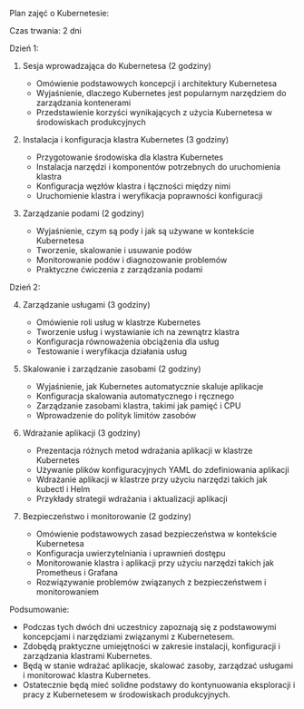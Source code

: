 Plan zajęć o Kubernetesie:

Czas trwania: 2 dni

Dzień 1:

1. Sesja wprowadzająca do Kubernetesa (2 godziny)
   - Omówienie podstawowych koncepcji i architektury Kubernetesa
   - Wyjaśnienie, dlaczego Kubernetes jest popularnym narzędziem do zarządzania kontenerami
   - Przedstawienie korzyści wynikających z użycia Kubernetesa w środowiskach produkcyjnych

2. Instalacja i konfiguracja klastra Kubernetes (3 godziny)
   - Przygotowanie środowiska dla klastra Kubernetes
   - Instalacja narzędzi i komponentów potrzebnych do uruchomienia klastra
   - Konfiguracja węzłów klastra i łączności między nimi
   - Uruchomienie klastra i weryfikacja poprawności konfiguracji

3. Zarządzanie podami (2 godziny)
   - Wyjaśnienie, czym są pody i jak są używane w kontekście Kubernetesa
   - Tworzenie, skalowanie i usuwanie podów
   - Monitorowanie podów i diagnozowanie problemów
   - Praktyczne ćwiczenia z zarządzania podami

Dzień 2:

4. Zarządzanie usługami (3 godziny)
   - Omówienie roli usług w klastrze Kubernetes
   - Tworzenie usług i wystawianie ich na zewnątrz klastra
   - Konfiguracja równoważenia obciążenia dla usług
   - Testowanie i weryfikacja działania usług

5. Skalowanie i zarządzanie zasobami (2 godziny)
   - Wyjaśnienie, jak Kubernetes automatycznie skaluje aplikacje
   - Konfiguracja skalowania automatycznego i ręcznego
   - Zarządzanie zasobami klastra, takimi jak pamięć i CPU
   - Wprowadzenie do polityk limitów zasobów

6. Wdrażanie aplikacji (3 godziny)
   - Prezentacja różnych metod wdrażania aplikacji w klastrze Kubernetes
   - Używanie plików konfiguracyjnych YAML do zdefiniowania aplikacji
   - Wdrażanie aplikacji w klastrze przy użyciu narzędzi takich jak kubectl i Helm
   - Przykłady strategii wdrażania i aktualizacji aplikacji

7. Bezpieczeństwo i monitorowanie (2 godziny)
   - Omówienie podstawowych zasad bezpieczeństwa w kontekście Kubernetesa
   - Konfiguracja uwierzytelniania i uprawnień dostępu
   - Monitorowanie klastra i aplikacji przy użyciu narzędzi takich jak Prometheus i Grafana
   - Rozwiązywanie problemów związanych z bezpieczeństwem i monitorowaniem

Podsumowanie:
- Podczas tych dwóch dni uczestnicy zapoznają się z podstawowymi koncepcjami i narzędziami związanymi z Kubernetesem.
- Zdobędą praktyczne umiejętności w zakresie instalacji, konfiguracji i zarządzania klastrami Kubernetes.
- Będą w stanie wdrażać aplikacje, skalować zasoby, zarządzać usługami i monitorować klastra Kubernetes.
- Ostatecznie będą mieć solidne podstawy do kontynuowania eksploracji i pracy z Kubernetesem w środowiskach produkcyjnych.
